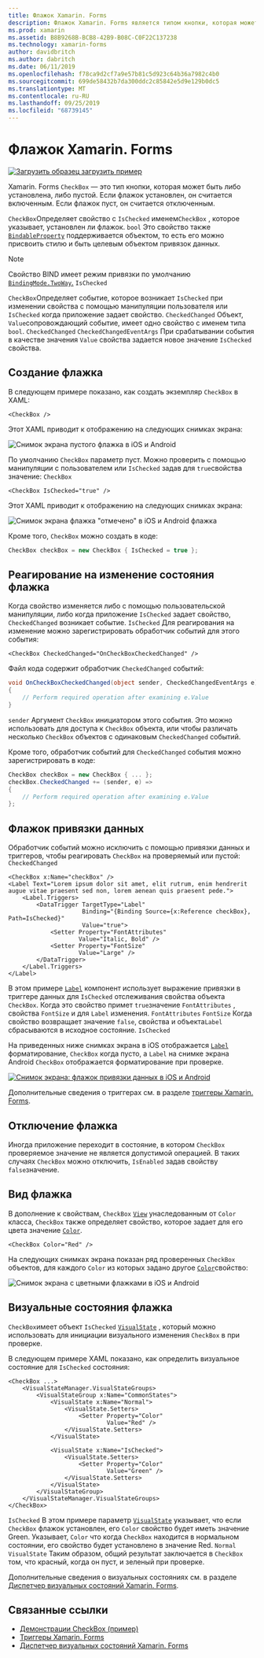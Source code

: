 ```yaml
---
title: Флажок Xamarin. Forms
description: Флажок Xamarin. Forms является типом кнопки, которая может быть либо установлена, либо пустой. Если флажок установлен, он считается включенным. Если флажок пуст, он считается отключенным.
ms.prod: xamarin
ms.assetid: B8B9268B-BCB8-42B9-B08C-C0F22C137238
ms.technology: xamarin-forms
author: davidbritch
ms.author: dabritch
ms.date: 06/11/2019
ms.openlocfilehash: f78ca9d2cf7a9e57b81c5d923c64b36a7982c4b0
ms.sourcegitcommit: 699de58432b7da300ddc2c85842e5d9e129b0dc5
ms.translationtype: MT
ms.contentlocale: ru-RU
ms.lasthandoff: 09/25/2019
ms.locfileid: "68739145"
---
```

# <a name="xamarinforms-checkbox"></a>Флажок Xamarin. Forms

[![Загрузить образец](~/media/shared/download.png) загрузить пример](https://docs.microsoft.com/samples/xamarin/xamarin-forms-samples/userinterface-checkboxdemos/)

Xamarin. Forms `CheckBox` — это тип кнопки, которая может быть либо установлена, либо пустой. Если флажок установлен, он считается включенным. Если флажок пуст, он считается отключенным.

`CheckBox`Определяет свойство с `IsChecked` именем`CheckBox` , которое указывает, установлен ли флажок. `bool` Это свойство также [`BindableProperty`](xref:Xamarin.Forms.BindableProperty) поддерживается объектом, то есть его можно присвоить стилю и быть целевым объектом привязок данных.

> [!NOTE]
> Свойство BIND имеет режим привязки по умолчанию [`BindingMode.TwoWay`.](xref:Xamarin.Forms.BindingMode.TwoWay) `IsChecked`

`CheckBox`Определяет событие, которое возникает `IsChecked` при изменении свойства с помощью манипуляции пользователя или `IsChecked` когда приложение задает свойство. `CheckedChanged` Объект, `Value`сопровождающий событие, имеет одно свойство с именем типа `bool`. `CheckedChanged` `CheckedChangedEventArgs` При срабатывании события в качестве значения `Value` свойства задается новое значение `IsChecked` свойства.

## <a name="create-a-checkbox"></a>Создание флажка

В следующем примере показано, как создать экземпляр `CheckBox` в XAML:

```xaml
<CheckBox />
```

Этот XAML приводит к отображению на следующих снимках экрана:

![Снимок экрана пустого флажка в iOS и Android](checkbox-images/checkbox-empty.png "Пустой флажок")

По умолчанию `CheckBox` параметр пуст. Можно проверить с помощью манипуляции с пользователем или `IsChecked` задав для `true`свойства значение: `CheckBox`

```xaml
<CheckBox IsChecked="true" />
```

Этот XAML приводит к отображению на следующих снимках экрана:

![Снимок экрана флажка "отмечено" в iOS и Android](checkbox-images/checkbox-checked.png "Флажок") флажка

Кроме того, `CheckBox` можно создать в коде:

```csharp
CheckBox checkBox = new CheckBox { IsChecked = true };
```

## <a name="respond-to-a-checkbox-changing-state"></a>Реагирование на изменение состояния флажка

Когда свойство изменяется либо с помощью пользовательской манипуляции, либо когда приложение `IsChecked` задает свойство, `CheckedChanged` возникает событие. `IsChecked` Для реагирования на изменение можно зарегистрировать обработчик событий для этого события:

```xaml
<CheckBox CheckedChanged="OnCheckBoxCheckedChanged" />
```

Файл кода содержит обработчик `CheckedChanged` событий:

```csharp
void OnCheckBoxCheckedChanged(object sender, CheckedChangedEventArgs e)
{
    // Perform required operation after examining e.Value
}
```

`sender` Аргумент `CheckBox` инициатором этого события. Это можно использовать для доступа к `CheckBox` объекта, или чтобы различать несколько `CheckBox` объектов с одинаковым `CheckedChanged` событий.

Кроме того, обработчик событий для `CheckedChanged` события можно зарегистрировать в коде:

```csharp
CheckBox checkBox = new CheckBox { ... };
checkBox.CheckedChanged += (sender, e) =>
{
    // Perform required operation after examining e.Value
};
```

## <a name="data-bind-a-checkbox"></a>Флажок привязки данных

Обработчик событий можно исключить с помощью привязки данных и триггеров, чтобы реагировать `CheckBox` на проверяемый или пустой: `CheckedChanged`

```xaml
<CheckBox x:Name="checkBox" />
<Label Text="Lorem ipsum dolor sit amet, elit rutrum, enim hendrerit augue vitae praesent sed non, lorem aenean quis praesent pede.">
    <Label.Triggers>
        <DataTrigger TargetType="Label"
                     Binding="{Binding Source={x:Reference checkBox}, Path=IsChecked}"
                     Value="true">
            <Setter Property="FontAttributes"
                    Value="Italic, Bold" />
            <Setter Property="FontSize"
                    Value="Large" />
        </DataTrigger>
    </Label.Triggers>
</Label>
```

В этом примере [`Label`](xref:Xamarin.Forms.Label) компонент использует выражение привязки в триггере данных для `IsChecked` отслеживания свойства объекта `CheckBox`. Когда это свойство примет `true`значение `FontAttributes` , свойства `FontSize` и для `Label` изменения. `FontAttributes` `FontSize` Когда свойство возвращает значение `false`, свойства и объекта`Label` сбрасываются в исходное состояние. `IsChecked`

На приведенных ниже снимках экрана в iOS отображается [`Label`](xref:Xamarin.Forms.Label) форматирование, `CheckBox` когда пусто, а `Label` на снимке экрана Android `CheckBox` отображается форматирование при проверке.

[![Снимок экрана: флажок привязки данных в iOS и Android](checkbox-images/checkbox-databinding.png "Флажок привязки данных")](checkbox-images/checkbox-databinding-large.png#lightbox "Флажок привязки данных")

Дополнительные сведения о триггерах см. в разделе [триггеры Xamarin. Forms](~/xamarin-forms/app-fundamentals/triggers.md).

## <a name="disable-a-checkbox"></a>Отключение флажка

Иногда приложение переходит в состояние, в котором `CheckBox` проверяемое значение не является допустимой операцией. В таких случаях `CheckBox` можно отключить, `IsEnabled` задав свойству `false`значение.

## <a name="checkbox-appearance"></a>Вид флажка

В дополнение к свойствам, `CheckBox` [`View`](xref:Xamarin.Forms.View) унаследованным от `Color` класса, `CheckBox` также определяет свойство, которое задает для его цвета значение [`Color`](xref:Xamarin.Forms.Color).

```xaml
<CheckBox Color="Red" />
```

На следующих снимках экрана показан ряд проверенных `CheckBox` объектов, для каждого `Color` из которых задано другое [`Color`](xref:Xamarin.Forms.Color)свойство:

![Снимок экрана с цветными флажками в iOS и Android](checkbox-images/checkbox-colors.png "Цветовой флажок")

## <a name="checkbox-visual-states"></a>Визуальные состояния флажка

`CheckBox`имеет объект `IsChecked` [`VisualState`](xref:Xamarin.Forms.VisualState) , который можно использовать для инициации визуального изменения `CheckBox` в при проверке.

В следующем примере XAML показано, как определить визуальное состояние для `IsChecked` состояния:

```xaml
<CheckBox ...>
    <VisualStateManager.VisualStateGroups>
        <VisualStateGroup x:Name="CommonStates">
            <VisualState x:Name="Normal">
                <VisualState.Setters>
                    <Setter Property="Color"
                            Value="Red" />
                </VisualState.Setters>
            </VisualState>

            <VisualState x:Name="IsChecked">
                <VisualState.Setters>
                    <Setter Property="Color"
                            Value="Green" />
                </VisualState.Setters>
            </VisualState>
        </VisualStateGroup>
    </VisualStateManager.VisualStateGroups>
</CheckBox>
```

`IsChecked` В этом примере параметр [`VisualState`](xref:Xamarin.Forms.VisualState) указывает, что если `CheckBox` флажок установлен, его `Color` свойство будет иметь значение Green. Указывает, `Color` что когда `CheckBox` находится в нормальном состоянии, его свойство будет установлено в значение Red. `Normal` `VisualState` Таким образом, общий результат заключается в `CheckBox` том, что красный, когда он пуст, и зеленый при проверке.

Дополнительные сведения о визуальных состояниях см. в разделе [Диспетчер визуальных состояний Xamarin. Forms](~/xamarin-forms/user-interface/visual-state-manager.md).

## <a name="related-links"></a>Связанные ссылки

- [Демонстрации CheckBox (пример)](https://docs.microsoft.com/samples/xamarin/xamarin-forms-samples/userinterface-checkboxdemos/)
- [Триггеры Xamarin. Forms](~/xamarin-forms/app-fundamentals/triggers.md)
- [Диспетчер визуальных состояний Xamarin. Forms](~/xamarin-forms/user-interface/visual-state-manager.md)
